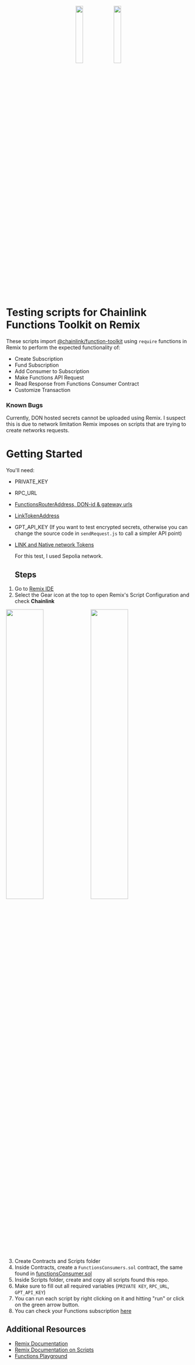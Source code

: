<p align="center">
  <img src="https://github.com/user-attachments/assets/1a1a51f8-457b-4833-bb83-ac24dac7c152" width="20%">
  <img src="https://github.com/user-attachments/assets/ab233b7c-6231-4a23-bf3f-609c56715e30" width="20%">
</p>

# Testing scripts for Chainlink Functions Toolkit on Remix
These scripts import [@chainlink/function-toolkit](https://www.npmjs.com/package/@chainlink/functions-toolkit) using ```require``` functions in Remix to perform the expected functionality of:
* Create Subscription
* Fund Subscription
* Add Consumer to Subscription
* Make Functions API Request
* Read Response from Functions Consumer Contract
* Customize Transaction

### Known Bugs
Currently, DON hosted secrets cannot be uploaded using Remix. I suspect this is due to network limitation Remix imposes on scripts that are trying to create networks requests. 

# Getting Started
You'll need: 
* PRIVATE_KEY
* RPC_URL
* [FunctionsRouterAddress, DON-id & gateway urls](https://docs.chain.link/chainlink-functions/supported-networks)
* [LinkTokenAddress](https://docs.chain.link/resources/link-token-contracts)
* GPT_API_KEY (If you want to test encrypted secrets, otherwise you can change the source code in ```sendRequest.js``` to call a simpler API point)
* [LINK and Native network Tokens](https://faucets.chain.link/)

  For this test, I used Sepolia network.

  ## Steps

1. Go to [Remix IDE](https://remix.ethereum.org/)
2. Select the Gear icon at the top to open Remix's Script Configuration and check **Chainlink** <p align="center">
  <img src="https://github.com/user-attachments/assets/0beb7832-03a3-44ed-b55c-2e184a4f8075" width="45%">
  <img src="https://github.com/user-attachments/assets/a2dad73a-b044-400f-b543-fea5b66a8558" width="45%">
</p>

3. Create Contracts and Scripts folder
4. Inside Contracts, create a ```FunctionsConsumers.sol``` contract, the same found in [functionsConsumer.sol](https://github.com/RobItu/Remix-Functions-Test-Scripts/blob/main/functionsConsumer.sol)
5. Inside Scripts folder, create and copy all scripts found this repo.
6. Make sure to fill out all required variables (```PRIVATE KEY```, ```RPC_URL```, ```GPT_API_KEY```)
7. You can run each script by right clicking on it and hitting "run" or click on the green arrow button.
8. You can check your Functions subscription [here](https://www.functions.chain.link)

## Additional Resources
* [Remix Documentation](https://remix-ide.readthedocs.io/en/latest/)
* [Remix Documentation on Scripts](https://remix-ide.readthedocs.io/en/latest/running_js_scripts.html)
* [Functions Playground](functions.chain.link/playground)


